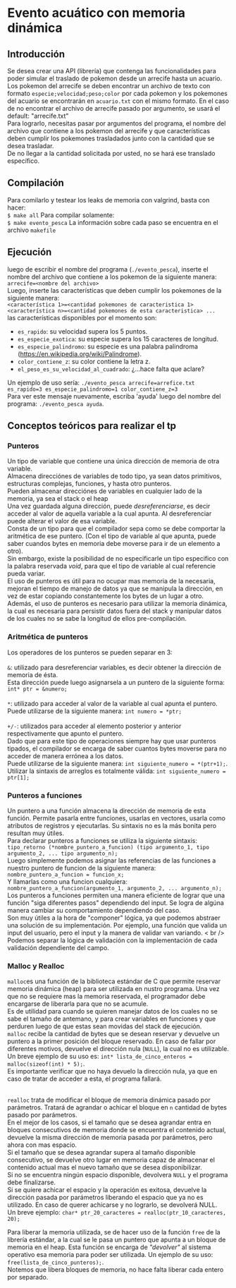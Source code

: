 # Evento acuático con memoria dinámica

## Introducción

Se desea crear una API (librería) que contenga las funcionalidades para poder simular el traslado de pokemon desde un arrecife hasta un acuario.<br /> 
Los pokemon del arrecife se deben encontrar un archivo de texto con formato `especie;velocidad;peso;color` por cada pokemon y los pokemones del acuario se encontrarán en `acuario.txt` con el mismo formato. En el caso de no encontrar el archivo de arrecife pasado por argumento, se usará el default: "arrecife.txt"<br />
Para lograrlo, necesitas pasar por argumentos del programa, el nombre del archivo que contiene a los pokemon del arrecife y que características deben cumplir los pokemones trasladados junto con la cantidad que se desea trasladar.<br />
De no llegar a la cantidad solicitada por usted, no se hará ese translado específico.<br />

## Compilación

Para comilarlo y testear los leaks de memoria con valgrind, basta con hacer: <br/>
`$ make all`
Para compilar solamente: <br/>
`$ make evento_pesca`
La información sobre cada paso se encuentra en el archivo `makefile`<br/>

## Ejecución

luego de escribir el nombre del programa (`./evento_pesca`), inserte el nombre del archivo que contiene a los pokemon de la siguiente manera: <br/>
`arrecife=<nombre del archivo>` <br/>
Luego, inserte las características que deben cumplir los pokemones de la siguiente manera: <br/>
`<característica 1>=<cantidad pokemones de caracteristica 1> <característica n>=<cantidad pokemones de esta caracteristica> ...` <br/>
las características disponibles por el momento son: 
 - `es_rapido`: su velocidad supera los 5 puntos.
 - `es_especie_exotica`: su especie supera los 15 caracteres de longitud.
 - `es_especie_palindromo`: su especie es una palabra palindroma (https://en.wikipedia.org/wiki/Palindrome).
 - `color_contiene_z`: su color contiene la letra z.
 - `el_peso_es_su_velocidad_al_cuadrado`: ¿...hace falta que aclare?<br />
 
Un ejemplo de uso sería: `./evento_pesca arrecife=arrefice.txt es_rapido=3 es_especie_palindromo=1 color_contiene_z=3`<br />
Para ver este mensaje nuevamente, escriba 'ayuda' luego del nombre del programa: `./evento_pesca ayuda`.

## Conceptos teóricos para realizar el tp

### Punteros
  Un tipo de variable que contiene una única dirección de memoria de otra variable. <br />
  Almacena direcciónes de variables de todo tipo, ya sean datos primitivos, estructuras complejas, funciones, y hasta otro punteros. <br />
  Pueden almacenar direcciónes de variables en cualquier lado de la memoria, ya sea el stack o el heap <br />
  Una vez guardada alguna dirección, puede *desreferenciarse*, es decir acceder al valor de aquella variable a la cual apunta. Al desreferenciar puede alterar el valor de esa variable.<br />
  Consta de un tipo para que el compilador sepa como se debe comportar la aritmética de ese puntero. (Con el tipo de variable al que apunta, puede saber cuandos bytes en memoria debe moverse para ir de un elemento a otro).<br />
  Sin embargo, existe la posibilidad de no especificarle un tipo especifico con la palabra reservada *void*, para que el tipo de variable al cual referencie pueda variar.<br /> 
  El uso de punteros es útil para no ocupar mas memoria de la necesaria, mejoran el tiempo de manejo de datos ya que se manipula la dirección, en vez de estar copiando constantemente los bytes de un lugar a otro. <br />
  Además, el uso de punteros es necesario para utilizar la memoria dinámica, la cual es necesaria para persistir datos fuera del stack y manipular datos de los cuales no se sabe la longitud de ellos pre-compilación.<br />

### Aritmética de punteros

Los operadores de los punteros se pueden separar en 3: <br/><br/>
`&`: utilizado para desreferenciar variables, es decir obtener la dirección de memoria de ésta. <br/> Esta dirección puede luego asignarsela a un puntero de la siguiente forma: `int* ptr = &numero;` <br/><br/>
`*`: utilizado para acceder al valor de la variable al cual apunta el puntero. <br/> Puede utilizarse de la siguiente manera: `int numero = *ptr;` <br/><br/>
`+/-`: utilizados para acceder al elemento posterior y anterior respectivamente que apunto el puntero. <br/> Dado que para este tipo de operaciones siempre hay que usar punteros tipados, el compilador se encarga de saber cuantos bytes moverse para no acceder de manera errónea a los datos. <br/> Puede utilizarse de la siguiente manera: `int siguiente_numero = *(ptr+1);`. Utilizar la sintaxis de arreglos es totalmente válida: `int siguiente_numero = ptr[1];` <br/>

### Punteros a funciones

Un puntero a una función almacena la dirección de memoria de esta función. Permite pasarla entre funciones, usarlas en vectores, usarla como atributos de registros y ejecutarlas. Su sintaxis no es la más bonita pero resultan muy útiles. <br/> 
Para declarar punteros a funciones se utiliza la siguiente sintaxis: <br/>
`tipo_retorno (*nombre_puntero_a_funcion) (tipo argumento_1, tipo argumento_2, ... tipo argumento_n);` <br/>
Luego simplemente podemos asignar las referencias de las funciones a nuestro puntero de funcion de la siguiente manera: 
`nombre_puntero_a_funcion = funcion_x;`<br/>
Y llamarlas como una funcion cualquiera: <br/>
`nombre_puntero_a_funcion(argumento_1, argumento_2, ... argumento_n);`<br/>
Los punteros a funciones permiten una manera eficiente de lograr que una función "siga diferentes pasos" dependiendo del input. Se logra de algúna manera cambiar su comportamiento dependiendo del caso. <br />
Son muy útiles a la hora de "componer" lógica, ya que podemos abstraer una solución de su implementación. Por ejemplo, una función que valida un input del usuario, pero el input y la manera de validar van variando. < br />
Podemos separar la lógica de validación con la implementación de cada validación dependiente del campo.

### Malloc y Realloc

`malloc`es una función de la biblioteca estándar de C que permite reservar memoria dinámica (heap) para ser utilizada en nustro programa. Una vez que no se requiere mas la memoria reservada, el programador debe encargarse de liberarla para que no se acumule.<br/>
Es de utilidad para cuando se quieren manejar datos de los cuales no se sabe el tamaño de antemano, y para crear variables en funciones y que perduren luego de que estas sean movidas del stack de ejecución. <br/>
`malloc` recibe la cantidad de bytes que se desean reservar y devuelve un puntero a la primer posición del bloque reservado. En caso de fallar por diferentes motivos, devuelve el dirección nula (`NULL`), la cual no es utilizable. <br/>
Un breve ejemplo de su uso es: `int* lista_de_cinco_enteros = malloc(sizeof(int) * 5);`. <br/>
Es importante verificar que no haya devuelo la dirección nula, ya que en caso de tratar de acceder a esta, el programa fallará. <br/><br/>

`realloc` trata de modificar el bloque de memoria dinámica pasado por parámetros. Tratará de agrandar o achicar el bloque en `n` cantidad de bytes pasado por parámetros. <br/>
En el mejor de los casos, si el tamaño que se desea agrandar entra en bloques consecutivos de memoria donde se encuentra el contenido actual, devuelve la misma dirección de memoria pasada por parámetros, pero ahora con mas espacio. <br/>
Si el tamaño que se desea agrandar supera al tamaño disponible consecutivo, se devuelve otro lugar en memoria capaz de almacenar el contenido actual mas el nuevo tamaño que se desea disponibilizar.  <br/>
Si no se encuentra ningún espacio disponible, devolvera `NULL` y el programa debe finalizarse. <br/>
Si se quiere achicar el espacio y la operación es exitosa, devuelve la dirección pasada por parámetros liberando el espacio que ya no es utilizado.
En caso de querer achicarse y no lograrlo, se devolverá NULL. <br/>
Un breve ejemplo: `char* ptr_20_caracteres = realloc(ptr_10_caracteres, 20);`<br/>

Para liberar la memoria utilizada, se de hacer uso de la función `free` de la librería estándar, a la cual se le pasa un puntero que apunta a un bloque de memoria en el heap. Esta función se encarga de *"devolver"* al sistema operativo esa memoria para poder ser utilizada. Un ejemplo de su uso: `free(lista_de_cinco_punteros);`.<br/> Notemos que libera bloques de memoria, no hace falta liberar cada entero por separado.

